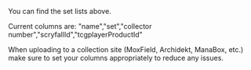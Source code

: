 You can find the set lists above. 

Current columns are:
"name","set","collector number","scryfallId","tcgplayerProductId"

When uploading to a collection site (MoxField, Archidekt, ManaBox, etc.) make sure to set your columns appropriately to reduce any issues.
